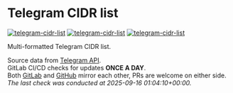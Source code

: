 # Telegram CIDR list

[![telegram-cidr-list](https://img.shields.io/badge/LICENSE-BSD3%20Clause%20Liscense-blue?style=flat-square)](./LICENSE)
[![telegram-cidr-list](https://img.shields.io/badge/GitHub-Telegram%20CIDR%20list-blueviolet?style=flat-square&logo=github)](https://github.com/fernvenue/telegram-cidr-list)
[![telegram-cidr-list](https://img.shields.io/badge/GitLab-Telegram%20CIDR%20list-orange?style=flat-square&logo=gitlab)](https://gitlab.com/fernvenue/telegram-cidr-list)

Multi-formatted Telegram CIDR list.

Source data from [Telegram API](https://core.telegram.org/resources/cidr.txt).  
GitLab CI/CD checks for updates **ONCE A DAY**.  
Both [GitLab](https://gitlab.com/fernvenue/telegram-cidr-list) and [GitHub](https://github.com/fernvenue/telegram-cidr-list) mirror each other, PRs are welcome on either side.  
*The last check was conducted at 2025-09-16 01:04:10+00:00.*
